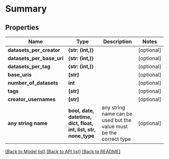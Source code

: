 # Summary


## Properties
Name | Type | Description | Notes
------------ | ------------- | ------------- | -------------
**datasets_per_creator** | **{str: (int,)}** |  | [optional] 
**datasets_per_base_uri** | **{str: (int,)}** |  | [optional] 
**datasets_per_tag** | **{str: (int,)}** |  | [optional] 
**base_uris** | **[str]** |  | [optional] 
**number_of_datasets** | **int** |  | [optional] 
**tags** | **[str]** |  | [optional] 
**creator_usernames** | **[str]** |  | [optional] 
**any string name** | **bool, date, datetime, dict, float, int, list, str, none_type** | any string name can be used but the value must be the correct type | [optional]

[[Back to Model list]](../README.md#documentation-for-models) [[Back to API list]](../README.md#documentation-for-api-endpoints) [[Back to README]](../README.md)


